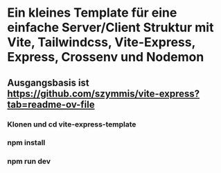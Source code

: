 # Ein kleines Template für eine einfache Server/Client Struktur mit Vite, Tailwindcss, Vite-Express, Express, Crossenv und Nodemon

## Ausgangsbasis ist https://github.com/szymmis/vite-express?tab=readme-ov-file

### Klonen und cd vite-express-template

### npm install

### npm run dev
